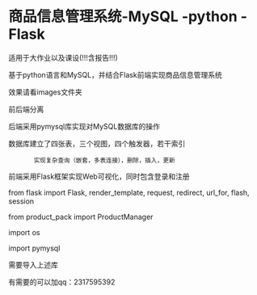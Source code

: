 # 商品信息管理系统-MySQL -python -Flask
适用于大作业以及课设(!!!含报告!!!)

基于python语言和MySQL，并结合Flask前端实现商品信息管理系统

效果请看images文件夹

前后端分离

后端采用pymysql库实现对MySQL数据库的操作

数据库建立了四张表，三个视图，四个触发器，若干索引

           实现复杂查询（嵌套，多表连接），删除，插入，更新
           
前端采用Flask框架实现Web可视化，同时包含登录和注册

from flask import Flask, render_template, request, redirect, url_for, flash, session

from product_pack import ProductManager

import os

import pymysql

需要导入上述库

有需要的可以加qq：2317595392



